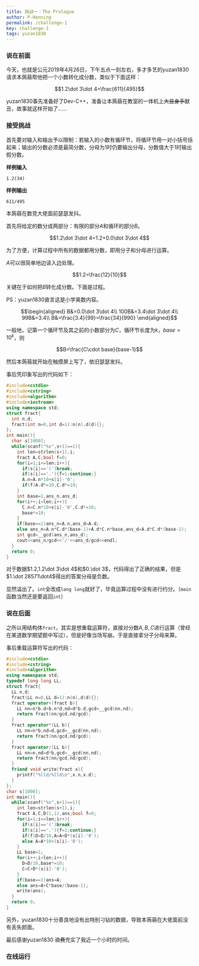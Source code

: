 ```yaml
---
title: 挑战一：The Prologue
author: P-Henning
permalink: /challenge-1
key: challenge-1
tags: yuzan1830
---
```


### 说在前面

今天，也就是公元2019年4月26日，下午五点一刻左右，多才多艺的yuzan1830请求本蒟蒻帮他把一个小数转化成分数，类似于下面这样：

$$1.2\dot 3\dot 4=\frac{611}{495}$$

yuzan1830事先准备好了Dev-C++，准备让本蒟蒻在教室的一体机上~~大显身手~~献丑，故事就这样开始了……

<!--more-->

### 接受挑战

首先要对输入和输出予以限制：若输入的小数有循环节，将循环节用一对小括号括起来；输出的分数必须是最简分数，分母为$1$时仍要输出分母，分数值大于$1$时输出假分数。

**样例输入**

    1.2(34)
    
**样例输出**

    611/495

本蒟蒻在数竞大佬面前瑟瑟发抖。

首先将给定的数分成两部分：有限的部分$A$和循环的部分$B$。

$$1.2\dot 3\dot 4=1.2+0.0\dot 3\dot 4$$

为了方便，计算过程中所有的数据都用分数，即用分子和分母进行运算。

$A$可以很简单地边读入边处理。

$$1.2=\frac{12}{10}$$

关键在于如何把$B$转化成分数。下面是过程。

PS：yuzan1830直言这是小学奥数内容。

$$\begin{aligned}
B&=0.0\dot 3\dot 4\\
100B&=3.4\dot 3\dot 4\\
99B&=3.4\\
B&=\frac{3.4}{99}=\frac{34}{990}
\end{aligned}$$

一般地，记第一个循环节及其之前的小数部分为$C$，循环节长度为$k$，$base=10^k$，则

$$B=\frac{C\cdot base}{base-1}$$

然后本蒟蒻就开始在触摸屏上写了，依旧瑟瑟发抖。

事后凭印象写出的代码如下：

```cpp
#include<cstdio>
#include<cstring>
#include<algorithm>
#include<iostream>
using namespace std;
struct fract{
  int n,d;
  fract(int n=0,int d=1):n(n),d(d){};
};
int main(){
  char s[1000];
  while(scanf("%s",s+1)==1){
    int len=strlen(s+1),i;
    fract A,C;bool f=0;
    for(i=1;i<=len;i++){
      if(s[i]=='(')break;
      if(s[i]=='.'){f=1;continue;}
      A.n=A.n*10+s[i]-'0';
      if(f)A.d*=10,C.d*=10;
    }
    int base=1,ans_n,ans_d;
    for(i++;i<len;i++){
      C.n=C.n*10+s[i]-'0',C.d*=10;
      base*=10;
    }
    if(base==1)ans_n=A.n,ans_d=A.d;
    else ans_n=A.n*C.d*(base-1)+A.d*C.n*base,ans_d=A.d*C.d*(base-1);
    int gcd=__gcd(ans_n,ans_d);
    cout<<ans_n/gcd<<'/'<<ans_d/gcd<<endl;
  }
  return 0;
}
```

对于数据$1.2,1.2\dot 3\dot 4$和$0.\dot 3$，代码得出了正确的结果，但是$1.\dot 28571\dot4$得出的答案分母是负数。

显然溢出了。`int`全改成`long long`就好了，毕竟运算过程中没有进行约分。（`main`函数当然还是要返回`int`）

### 说在后面

之所以用结构体`fract`，其实是想重载运算符，直接对分数$A,B,C$进行运算（曾经在某道数学期望题中写过），但是好像当场写崩。于是直接拿分子分母来算。

事后重载运算符写出的代码：

```cpp
#include<cstdio>
#include<cstring>
#include<algorithm>
using namespace std;
typedef long long LL;
struct fract{
  LL n,d;
  fract(LL n=0,LL d=1):n(n),d(d){};
  fract operator+(fract b){
    LL nn=n*b.d+b.n*d,nd=d*b.d,gcd=__gcd(nn,nd);
    return fract(nn/gcd,nd/gcd);
  }
  fract operator*(LL b){
    LL nn=n*b,nd=d,gcd=__gcd(nn,nd);
    return fract(nn/gcd,nd/gcd);
  }
  fract operator/(LL b){
    LL nn=n,nd=d*b,gcd=__gcd(nn,nd);
    return fract(nn/gcd,nd/gcd);
  }
  friend void write(fract x){
    printf("%lld/%lld\n",x.n,x.d);
  }
};
char s[1000];
int main(){
  while(scanf("%s",s+1)==1){
    int len=strlen(s+1),i;
    fract A,C,D(1,1),ans;bool f=0;
    for(i=1;i<=len;i++){
      if(s[i]=='(')break;
      if(s[i]=='.'){f=1;continue;}
      if(f)D=D/10,A=A+D*(s[i]-'0');
      else A=A*10+(s[i]-'0');
    }
    LL base=1;
    for(i++;i<len;i++){
      D=D/10,base*=10;
      C=C+D*(s[i]-'0');
    }
    if(base==1)ans=A;
    else ans=A+C*base/(base-1);
    write(ans);
  }
  return 0;
}
```

另外，yuzan1830十分善良地没有出特别刁钻的数据，导致本蒟蒻在大佬面前没有丢失颜面。

最后感谢yuzan1830 ~~浪费~~充实了我近一个小时的时间。

### 在线运行

<div data-pym-src="https://www.jdoodle.com/embed/v0/1Vhk"></div>

<script src="https://www.jdoodle.com/assets/jdoodle-pym.min.js" type="text/javascript"></script>
